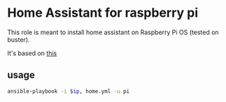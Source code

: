 # Home Assistant for raspberry pi

This role is meant to install home assistant on Raspberry Pi OS (tested on buster).

It's based on [this](https://www.home-assistant.io/installation/raspberrypi#install-home-assistant-core)

## usage

```bash
ansible-playbook -i $ip, home.yml -u pi
```
